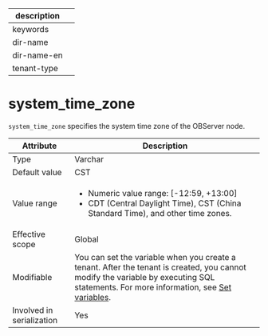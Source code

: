 | description ||
|---|---|
| keywords ||
| dir-name ||
| dir-name-en ||
| tenant-type ||

# system_time_zone

`system_time_zone` specifies the system time zone of the OBServer node.

| **Attribute** | **Description** |
|---------|----------------------------------------------------------------------------------------------------------------------------------|
| Type | Varchar |
| Default value | CST |
| Value range | <ul><li> Numeric value range: \[-12:59, +13:00\]  </li> <li> CDT (Central Daylight Time), CST (China Standard Time), and other time zones.  </li> </ul> |
| Effective scope | Global |
| Modifiable | You can set the variable when you create a tenant. After the tenant is created, you cannot modify the variable by executing SQL statements. For more information, see [Set variables](../../../200.system-management/200.configuration-management/300.set-variables.md).  |
| Involved in serialization | Yes |
